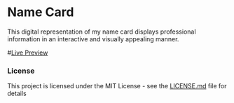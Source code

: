 # Name Card

This digital representation of my name card displays professional information in an interactive and visually appealing manner.

#[Live Preview](https://manasibibekar.github.io/Name-Card/)

### License

This project is licensed under the MIT License - see the [LICENSE.md](LICENSE.md) file for details
